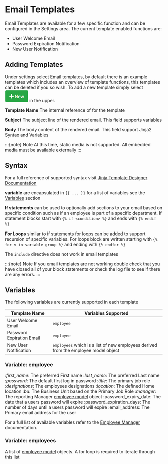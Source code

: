 # Email Templates

Email Templates are available for a few specific function and can be configured 
in the Settings area. The current template enabled functions are:
- User Welcome Email
- Password Expiration Notification
- New User Notification

## Adding Templates
Under settings select Email templates, by default there is an example templates which includes
an overview of template functions, this templates can be deleted if you so wish. To add a new
template simply select ![new button](_static/new_button.PNG) in the upper.


**Template Name** The internal reference of for the template

**Subject** The subject line of the rendered email. This field supports variables

**Body** The body content of the rendered email. This field support Jinja2 Syntax and Variables


:::{note} Note
At this time, static media is not supported. All embedded media must be available externally
:::

## Syntax

For a full reference of supported syntax visit [Jinja Template Designer Documentation](https://jinja.palletsprojects.com/en/3.0.x/templates/)


**variable** are encapsulated in `{{ ... }}` for a list of variables see the [Variables](Variables) section

**If statements** can be used to optionally add sections to your email based on specific condition such as
if an employee is part of a specific department. If statement blocks start with `{% if <condition> %}` and
ends with `{% endif %}`

**For Loops** similar to if statements for loops can be added to support recursion of specific variables.
For loops block are written starting with `{% for v in variable group %}` and ending with `{% endfor %}`

The `include` directive does not work in email templates

:::{note} Note
If you email templates are not working double check that you have closed all of your block statements or check 
the log file to see if there are any errors.
:::



## Variables

The following variables are currently supported in each template

| Template Name | Variables Supported |
| --- | --- |
| User Welcome Email | `employee` |
| Password Expiration Email | `employee` |
| New User Notification | `employees` which is a list of new employees derived from the employee model object |

### Variable: employee
:*first_name*: The preferred First name
:*last_name*: The preferred Last name
:*password*: The default first log in password
:*title*: The primary job role
:*designations*: The employees designations
:*location*: The defined Home location
:*bu*: The Business Unit based on the Primary Job Role
:*manager*: The reporting Manager [employee model](models/employee) object
:password_expiry_date: The date that a users password will expire
:password_expiration_days: The number of days until a users password will expire
:email_address: The Primary email address for the user

For a full list of available variables refer to the [Employee Manager](models/employee_manager)
documentation.

### Variable: employees
A list of [employee model](models/employee) objects. A for loop is required to iterate through this list


